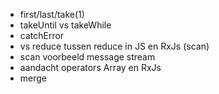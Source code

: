 - first/last/take(1)
- takeUntil vs takeWhile
- catchError
- vs reduce tussen reduce in JS en RxJs (scan)
- scan voorbeeld message stream
- aandacht operators Array en RxJs
- merge
